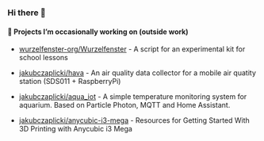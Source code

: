 ### Hi there 👋

#### 🌱 Projects I’m occasionally working on (outside work)

- [wurzelfenster-org/Wurzelfenster](https://github.com/wurzelfenster-org/Wurzelfenster) - A script for an experimental kit for school lessons

- [jakubczaplicki/hava](https://github.com/jakubczaplicki/hava/) - An air quality data collector for a mobile air quatity station (SDS011 + RaspberryPi)
- [jakubczaplicki/aqua_iot](https://github.com/jakubczaplicki/aqua_iot) - A simple temperature monitoring system for aquarium. Based on Particle Photon, MQTT and Home Assistant.

- [jakubczaplicki/anycubic-i3-mega](https://github.com/jakubczaplicki/anycubic-i3-mega) - Resources for Getting Started With 3D Printing with Anycubic i3 Mega



<!--
**jakubczaplicki/jakubczaplicki** is a ✨ _special_ ✨ repository because its `README.md` (this file) appears on your GitHub profile.

Here are some ideas to get you started:

- 🔭 I’m currently working on ...
- 🌱 I’m currently learning ...
- 👯 I’m looking to collaborate on ...
- 🤔 I’m looking for help with ...
- 💬 Ask me about ...
- 📫 How to reach me: ...
- 😄 Pronouns: ...
- ⚡ Fun fact: ...
-->
